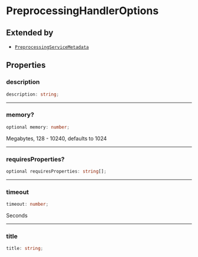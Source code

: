 # PreprocessingHandlerOptions

## Extended by

- [`PreprocessingServiceMetadata`](PreprocessingServiceMetadata.md)

## Properties

### description

```ts
description: string;
```

***

### memory?

```ts
optional memory: number;
```

Megabytes, 128 - 10240, defaults to 1024

***

### requiresProperties?

```ts
optional requiresProperties: string[];
```

***

### timeout

```ts
timeout: number;
```

Seconds

***

### title

```ts
title: string;
```
